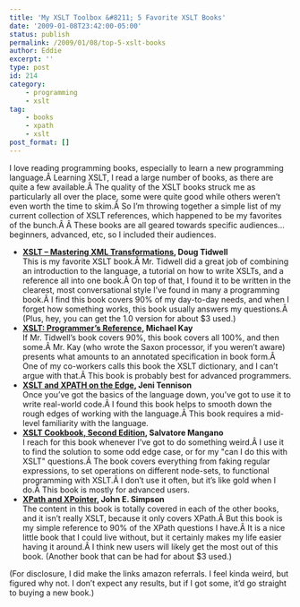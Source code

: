 ```yaml
---
title: 'My XSLT Toolbox &#8211; 5 Favorite XSLT Books'
date: '2009-01-08T23:42:00-05:00'
status: publish
permalink: /2009/01/08/top-5-xslt-books
author: Eddie
excerpt: ''
type: post
id: 214
category:
    - programming
    - xslt
tag:
    - books
    - xpath
    - xslt
post_format: []
---
```

I love reading programming books, especially to learn a new programming language.Â Learning XSLT, I read a large number of books, as there are quite a few available.Â The quality of the XSLT books struck me as particularly all over the place, some were quite good while others weren’t even worth the time to skim.Â So I’m throwing together a simple list of my current collection of XSLT references, which happened to be my favorites of the bunch.Â Â These books are all geared towards specific audiences… beginners, advanced, etc, so I included their audiences.

- **[XSLT – Mastering XML Transformations](http://www.amazon.com/gp/product/0596000537?ie=UTF8&tag=eddwelsblo-20&linkCode=as2&camp=1789&creative=9325&creativeASIN=0596000537), Doug Tidwell**  
  This is my favorite XSLT book.Â Mr. Tidwell did a great job of combining an introduction to the language, a tutorial on how to write XSLTs, and a reference all into one book.Â On top of that, I found it to be written in the clearest, most conversational style I’ve found in many a programming book.Â I find this book covers 90% of my day-to-day needs, and when I forget how something works, this book usually answers my questions.Â (Plus, hey, you can get the 1.0 version for about $3 used.)
- **[XSLT: Programmer’s Reference](http://www.amazon.com/gp/product/0470192747?ie=UTF8&tag=eddwelsblo-20&linkCode=as2&camp=1789&creative=9325&creativeASIN=0470192747), Michael Kay**  
  If Mr. Tidwell’s book covers 90%, this book covers all 100%, and then some.Â Mr. Kay (who wrote the Saxon processor, if you weren’t aware) presents what amounts to an annotated specification in book form.Â One of my co-workers calls this book the XSLT dictionary, and I can’t argue with that.Â This book is probably best for advanced programmers.
- **[XSLT and XPATH on the Edge](http://www.amazon.com/gp/product/0764547763?ie=UTF8&tag=eddwelsblo-20&linkCode=as2&camp=1789&creative=9325&creativeASIN=0764547763), Jeni Tennison**  
  Once you’ve got the basics of the language down, you’ve got to use it to write real-world code.Â I found this book helps to smooth down the rough edges of working with the language.Â This book requires a mid-level familiarity with the language.
- **[XSLT Cookbook, Second Edition](http://www.amazon.com/gp/product/0596009747?ie=UTF8&tag=eddwelsblo-20&linkCode=as2&camp=1789&creative=9325&creativeASIN=0596009747), Salvatore Mangano**  
  I reach for this book whenever I’ve got to do something weird.Â I use it to find the solution to some odd edge case, or for my "can I do this with XSLT" questions.Â The book covers everything from faking regular expressions, to set operations on different node-sets, to functional programming with XSLT.Â I don’t use it often, but it’s like gold when I do.Â This book is mostly for advanced users.
- **[XPath and XPointer](http://www.amazon.com/gp/product/0596002912?ie=UTF8&tag=eddwelsblo-20&linkCode=as2&camp=1789&creative=9325&creativeASIN=0596002912), John E. Simpson**  
  The content in this book is totally covered in each of the other books, and it isn’t really XSLT, because it only covers XPath.Â But this book is my simple reference to 90% of the XPath questions I have.Â It is a nice little book that I could live without, but it certainly makes my life easier having it around.Â I think new users will likely get the most out of this book. (Another book that can be had for about $3 used.)

(For disclosure, I did make the links amazon referrals. I feel kinda weird, but figured why not. I don’t expect any results, but if I got some, it’d go straight to buying a new book.)